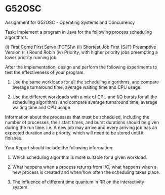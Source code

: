 # G52OSC

Assignment for G52OSC - Operating Systems and Concurrency

Task:
Implement a program in Java for the following process scheduling algorithms. 

(i)	First Come First Serve (FCFS)\n
(ii)	Shortest Job First (SJF) Preemptive Version
(iii)	Round Robin 
(iv)	Priority, with higher priority jobs preempting a lower priority running job


After the implementation, design and perform the following experiments to test the effectiveness of your program. 

1)	Use the same workloads for all the scheduling algorithms, and compare average turnaround time, average waiting time and CPU usage. 

2)	Use the different workloads with a mix of CPU and I/O bursts for all the scheduling algorithms, and compare average turnaround time, average waiting time and CPU usage. 

Information about the processes that must be scheduled, including the number of processes, their start times, and burst durations should be given during the run time. i.e. A new job may arrive and every arriving job has an expected duration and a priority, which will need to be stored until it finishes. 

Your Report should include the following information:

1.	Which scheduling algorithm is more suitable for a given workload.
 
2.	What happens when a process returns from I/O, what happens when a new process is created and when/how often the scheduling takes place.

3.	The influence of  different time quantum in RR on the interactivity system.
